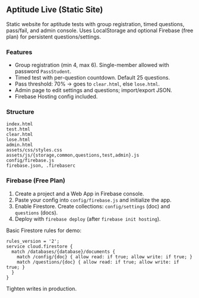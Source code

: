 ## Aptitude Live (Static Site)

Static website for aptitude tests with group registration, timed questions, pass/fail, and admin console. Uses LocalStorage and optional Firebase (free plan) for persistent questions/settings.

### Features

- Group registration (min 4, max 6). Single-member allowed with password `PassStudent`.
- Timed test with per-question countdown. Default 25 questions.
- Pass threshold: 70% → goes to `clear.html`, else `lose.html`.
- Admin page to edit settings and questions; import/export JSON.
- Firebase Hosting config included.

### Structure

```
index.html
test.html
clear.html
lose.html
admin.html
assets/css/styles.css
assets/js/{storage,common,questions,test,admin}.js
config/firebase.js
firebase.json, .firebaserc
```

### Firebase (Free Plan)

1. Create a project and a Web App in Firebase console.
2. Paste your config into `config/firebase.js` and initialize the app.
3. Enable Firestore. Create collections: `config/settings` (doc) and `questions` (docs).
4. Deploy with `firebase deploy` (after `firebase init hosting`).

Basic Firestore rules for demo:

```
rules_version = '2';
service cloud.firestore {
  match /databases/{database}/documents {
    match /config/{doc} { allow read: if true; allow write: if true; }
    match /questions/{doc} { allow read: if true; allow write: if true; }
  }
}
```

Tighten writes in production.
